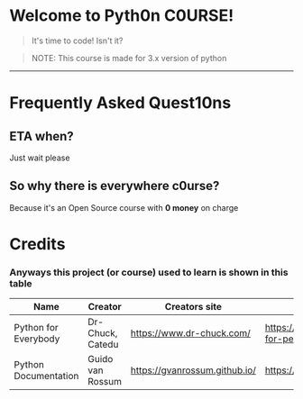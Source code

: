 # Welcome to Pyth0n C0URSE!

> It's time to code! Isn't it?

> NOTE:
> This course is made for 3.x version of python

---

# Frequently Asked Quest10ns
## ETA when?
Just wait please
## So why there is everywhere c0urse?
Because it's an Open Source course with **0 money** on charge
# Credits
### Anyways this project (or course) used to learn is shown in this table
| Name 	| Creator 	| Creators site 	| Site 	|
|---	|---	|---	|---	|
| Python for Everybody 	| Dr-Chuck, Catedu 	| https://www.dr-chuck.com/ 	| https://catedu.github.io/python-for-person-in-everybody/ 	|
| Python Documentation 	| Guido van Rossum 	| https://gvanrossum.github.io/ 	| https://docs.python.org/ 	|